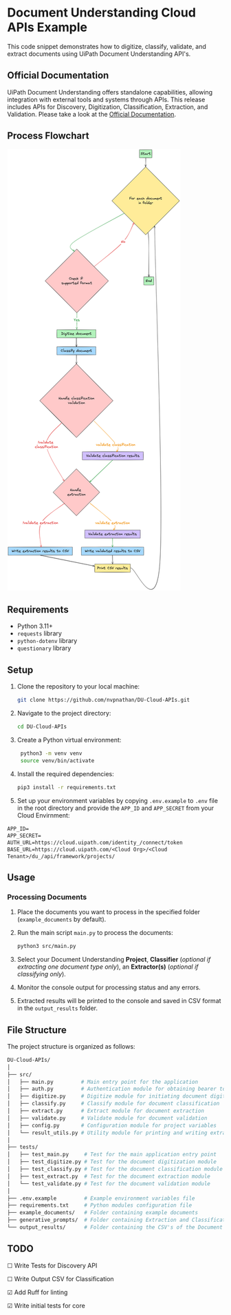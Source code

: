 # Document Understanding Cloud APIs Example

This code snippet demonstrates how to digitize, classify, validate, and extract documents using UiPath Document Understanding API's.

## Official Documentation

UiPath Document Understanding offers standalone capabilities, allowing integration with external tools and systems through APIs. This release includes APIs for Discovery, Digitization, Classification, Extraction, and Validation. Please take a look at the [Official Documentation](https://docs.uipath.com/document-understanding/automation-cloud/latest/api-guide/example).


## Process Flowchart

![](flowchart.png)

## Requirements

- Python 3.11+
- `requests` library
- `python-dotenv` library
- `questionary` library

## Setup

1. Clone the repository to your local machine:

    ```bash
    git clone https://github.com/nvpnathan/DU-Cloud-APIs.git
    ```

2. Navigate to the project directory:

    ```bash
    cd DU-Cloud-APIs
    ```

3. Create a Python virtual environment:

   ```bash
    python3 -m venv venv
    source venv/bin/activate
    ```

5. Install the required dependencies:

    ```bash
    pip3 install -r requirements.txt
    ```

6. Set up your environment variables by copying `.env.example` to `.env` file in the root directory and provide the `APP_ID` and `APP_SECRET` from your Cloud Envirnment:

  ```env
  APP_ID=
  APP_SECRET=
  AUTH_URL=https://cloud.uipath.com/identity_/connect/token
  BASE_URL=https://cloud.uipath.com/<Cloud Org>/<Cloud Tenant>/du_/api/framework/projects/
  ```

## Usage

### Processing Documents

1. Place the documents you want to process in the specified folder (`example_documents` by default).

2. Run the main script `main.py` to process the documents:

    ```bash
    python3 src/main.py
    ```

3. Select your Document Understanding **Project**, **Classifier** (*optional if extracting one document type only*), an **Extractor(s)** (*optional if classifying only*).

4. Monitor the console output for processing status and any errors.

5. Extracted results will be printed to the console and saved in CSV format in the `output_results` folder.

## File Structure

The project structure is organized as follows:
```bash
DU-Cloud-APIs/
│
├── src/
│   ├── main.py         # Main entry point for the application
│   ├── auth.py         # Authentication module for obtaining bearer token
│   ├── digitize.py     # Digitize module for initiating document digitization
│   ├── classify.py     # Classify module for document classification
│   ├── extract.py      # Extract module for document extraction
│   ├── validate.py     # Validate module for document validation
│   ├── config.py       # Configuration module for project variables
│   └── result_utils.py # Utility module for printing and writing extraction results
│
├── tests/
│   ├── test_main.py     # Test for the main application entry point
│   ├── test_digitize.py # Test for the document digitization module
│   ├── test_classify.py # Test for the document classification module
│   ├── test_extract.py  # Test for the document extraction module
│   └── test_validate.py # Test for the document validation module
│
├── .env.example         # Example environment variables file
├── requirements.txt     # Python modules configuration file
├── example_documents/   # Folder containing example documents
├── generative_prompts/  # Folder containing Extraction and Classification Prompt Templates
└── output_results/      # Folder containing the CSV's of the Document Extraction Results
```

## TODO

&#9744; Write Tests for Discovery API

&#9744; Write Output CSV for Classification

&#9745; Add Ruff for linting

&#9745; Write initial tests for core
